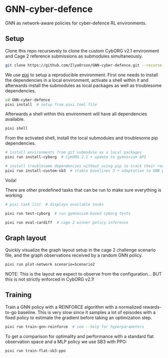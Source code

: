 # GNN-cyber-defence

GNN as network-aware policies for cyber-defence RL environments.

## Setup

Clone this repo recursevely to clone the custom CybORG v2.1 environment and Cage 2 reference submissions as submodules simultaneously.

```bash
git clone https://github.com/IlyaOrson/GNN-cyber-defence.git --recurse-submodules -j3
```

We use [pixi](https://github.com/prefix-dev/pixi) to setup a reproducible environment.
First one needs to install the dependencies in a local environment, activate a shell within it and afterwards install the submodules as local packages as well as troublesome dependencies.

```bash
cd GNN-cyber-defence
pixi install  # setup from pixi.toml file
```

Afterwards a shell within this environment will have all dependencies available.

```bash
pixi shell
```

From the activated shell, install the local submodules and troublesome pip dependencies.

```bash
# install environments from git submodule as a local packages
pixi run install-cyborg  # CybORG 2.1 + update to gymnasium API

# install troublesome dependencies without using pip to track their requirements
pixi run install-custom-sb3  # stable baselines 3 + adaptation to GNN policies and graph environment
```

Voila!


There are other predefined tasks that can be run to make sure everything is working:

```bash
# pixi task list  # displays available tasks

pixi run test-cyborg  # run gymnasium-based cyborg tests

pixi run eval-cardiff  # cage 2 winner policy inference
```

## Graph layout

Quickly visualize the graph layout setup in the cage 2 challenge scenario file,
and the graph observations received by a random GNN policy.

```bash
pixi run plot-network scenario=Scenario2
```

NOTE: This is the layout we expect to observe from the configuration... BUT this is not strictly enforced in CybORG v2.1!

## Training

Train a GNN policy with a REINFORCE algorithm with a normalized rewards-to-go baseline.
This is very slow since it samples a lot of episodes with a fixed policy to estimate the gradient before taking an optimization step.

```bash
pixi run train-gnn-reinforce  # see --help for hyperparameters
```

To get a comparison for optimality and performance with a standard flat observation space and a MLP policy we use SB3 with PPO:

```bash
pixi run train-flat-sb3-ppo
```
